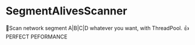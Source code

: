 # SegmentAlivesScanner
:speech_balloon:Scan network segment A|B|C|D whatever you want, with ThreadPool. :thumbsup:PERFECT PEFORMANCE
